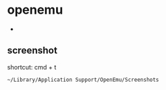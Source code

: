 # openemu
* [](https://openemu.org/)

## screenshot
shortcut: cmd + t
```
~/Library/Application Support/OpenEmu/Screenshots
```
